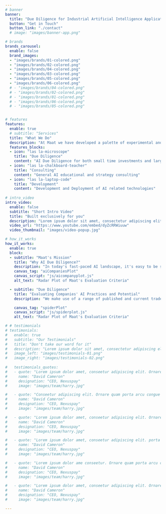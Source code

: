 ```yaml
---
# banner
banner:
  title: "Due Diligence for Industrial Artificial Intelligence Applications"
  button: "Get in Touch"
  button_link: "./contact"
  # image: "images/banner-app.png"

# brands
brands_carousel:
  enable: false
  brand_images:
  - "images/brands/01-colored.png"
  - "images/brands/02-colored.png"
  - "images/brands/04-colored.png"
  - "images/brands/03-colored.png"
  - "images/brands/05-colored.png"
  - "images/brands/06-colored.png"
  # - "images/brands/04-colored.png"
  # - "images/brands/02-colored.png"
  # - "images/brands/01-colored.png"
  # - "images/brands/06-colored.png"
  # - "images/brands/05-colored.png"


# features
features:
  enable: true
  # subtitle: "Services"
  title: "What We Do"
  description: "At Maat we have developed a palette of experimental and procedural techniques for evaluating AI technology. Our evidence-based evaluations, combined with our expert experience, provide invaluable insights into the quality of AI offered by a company, enabling you to make informed investment decisions and giving you an edge over the competition."
  features_blocks:
  - icon: "las la-microscope"
    title: "Due Diligence"
    content: "AI Due Diligence for both small time investments and large scale M&A"
  - icon: "las la-chalkboard-teacher"
    title: "Consulting"
    content: "General AI educational and strategy consulting"
  - icon: "las la-laptop-code"
    title: "Development"
    content: "Development and Deployment of AI related technologies"
  
# intro_video
intro_video:   
  enable: false
  subtitle: "Short Intro Video"
  title: "Built exclusively for you"
  description: "Lorem ipsum dolor sit amet, consectetur adipiscing elit. Morbi egestas <br> Werat viverra id et aliquet. vulputate egestas sollicitudin."
  video_url: "https://www.youtube.com/embed/dyZcRRWiuuw"
  video_thumbnail: "images/video-popup.jpg"

# how_it_works
how_it_works:   
  enable: true
  block:
  - subtitle: "Maat's Mission"
    title: "Why AI Due Diligence?"
    description: "In today's fast-paced AI landscape, it's easy to be swayed by seemingly impressive technology. But beneath the surface, the \"fake it till you make it\" culture might be lurking. Identifying genuine and exceptional AI demands an intricate understanding of its limitations, flaws, and the ever-evolving advancements. That's where Maat steps in. Comprised of world-leading AI researchers, we specialise in AI evaluation, ensuring you receive nothing but unparalleled expertise."
    canvas_tag: "aiCompaniesPlot"
    canvas_script: "js/aicompanyplot.js"
    alt_text: "Radar Plot of Maat's Evaluation Criteria"

  - subtitle: "Due Diligence"
    title: "Evaluating Companies' AI Practices and Potential"
    description: "We make use of a range of published and current trade secret techniques developed at Maat to assess the quality of AI. These span five main areas: Experimental Setting, AI Models, Expertise and Code Base. After analyzing companies we compare <span style='color:#4DAA57;'>**Initial Client Expectations**</span> against the <span style='color:#780116;'>**Results of Our Analysis**</span>. <br><br> <button class=\"btn btn-secondary\" onclick=\"window.location.href='./about'\">Learn More</button>"

    canvas_tag: "spiderPlot"
    canvas_script: "js/spiderplot.js"
    alt_text: "Radar Plot of Maat's Evaluation Criteria"

# # testimonials
# testimonials:   
#   enable: true
#   subtitle: "Our Testimonials"
#   title: "Don't take our word for it"
#   description: "Lorem ipsum dolor sit amet, consectetur adipiscing elit. Morbi egestas <br> Werat viverra id et aliquet. vulputate egestas sollicitudin."
#   image_left: "images/testimonials-01.png"
#   image_right: "images/testimonials-02.png"
  
#   testimonials_quotes:
#   - quote: "Lorem ipsum dolor amet, conseetur adipiscing elit. Ornare quam porta arcu congue felis volutpat. Vitae lectudbfs dolor faucibus"
#     name: "David Cameron"
#     designation: "CEO, Nexuspay"
#     image: "images/team/harry.jpg"

#   - quote: "Conseetur adipiscing elit. Ornare quam porta arcu congue felis volutpat. Vitae lectudbfs pellentesque vitae dolor faucibus"
#     name: "David Cameron"
#     designation: "CEO, Nexuspay"
#     image: "images/team/harry.jpg"

#   - quote: "Lorem ipsum dolor amet, conseetur adipiscing elit. Ornare quam porta arcu congue felis volutpat. Vitae lectudbfs pellentesque vitae dolor"
#     name: "David Cameron"
#     designation: "CEO, Nexuspay"
#     image: "images/team/harry.jpg"

#   - quote: "Lorem ipsum dolor amet, conseetur adipiscing elit. porta arcu congue felis volutpat. Vitae lectudbfs pellentesque vitae dolor faucibus"
#     name: "David Cameron"
#     designation: "CEO, Nexuspay"
#     image: "images/team/harry.jpg"

#   - quote: "Lorem ipsum dolor ame conseetur. Ornare quam porta arcu congue felis volutpat. Vitae lectudbfs pellentesque vitae dolor faucibus"
#     name: "David Cameron"
#     designation: "CEO, Nexuspay"
#     image: "images/team/harry.jpg"

#   - quote: "Lorem ipsum dolor amet, conseetur adipiscing elit. Ornare quam porta arcu congue lectudbfs pellentesque vitae dolor faucibus"
#     name: "David Cameron"
#     designation: "CEO, Nexuspay"
#     image: "images/team/harry.jpg"

---
```

